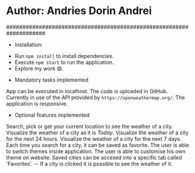 # Author: Andries Dorin Andrei

####################################################################
* Installation: 

- Run `npm install` to install dependencies.
- Execute `npm start` to run the application.
- Explore my work 😄.

* Mandatory tasks implemented

App can be executed in localhost.
The code is uploaded in GitHub.
Currently in use of the API provided by `https://openweathermap.org/`.
The application is responsive.



* Optional features implemented

Search, pick or get your current location to see the weather of a city.
Visualize the weather of a city as it is *Today*.
Visualize the weather of a city for the next 24 hours.
Visualize the weather of a city for the next 7 days.
Each time you search for a city, it can be saved as favorite.
The user is able to switch themes inside application.
The user is able to customise his own theme on website.
Saved cities can be accesed into a specific tab called 'Favorites'. 
    -- If a city is clicked it is possible to see the weather of it.
